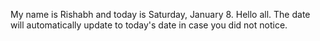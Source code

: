 My name is Rishabh and today is Saturday, January 8. Hello all. The date will automatically update to today's date in case you did not notice.

